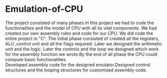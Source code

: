 # Emulation-of-CPU
The project consisted of many phases.In this project we had to code the functionalities and the model of CPU with all its vital components. We had created our own assembly rules and code for our CPU. We did code the entire project in "C".  The initial phase consisted of created all the registers, ALU ,control unit and all the flags required. Later we designed the arithmetic unit and the logic. Later the controls and the loop we designed which work for the assembly function we wrote.By the end of all phase the CPU could compute basic functionalities.   
Developed assembly code for the designed emulator.Designed control structures and the looping structures for customized assembly code.
